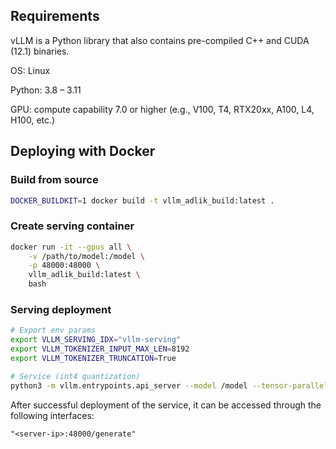 
## Requirements

vLLM is a Python library that also contains pre-compiled C++ and CUDA (12.1) binaries.

OS: Linux

Python: 3.8 – 3.11

GPU: compute capability 7.0 or higher (e.g., V100, T4, RTX20xx, A100, L4, H100, etc.)

## Deploying with Docker
### Build from source
```bash
DOCKER_BUILDKIT=1 docker build -t vllm_adlik_build:latest .
```
### Create serving container
```bash
docker run -it --gpus all \
    -v /path/to/model:/model \
    -p 48000:48000 \
    vllm_adlik_build:latest \
    bash
```
### Serving deployment
```bash
# Export env params
export VLLM_SERVING_IDX="vllm-serving"
export VLLM_TOKENIZER_INPUT_MAX_LEN=8192
export VLLM_TOKENIZER_TRUNCATION=True

# Service (int4 quantization)
python3 -m vllm.entrypoints.api_server --model /model --tensor-parallel-size 2 --host 0.0.0.0 --port 48000 --trust-remote-code --max-num-batched-tokens 16384 --max-model-len 16384 --dtype half --quantization autoquant --max-num-seqs 16 --enforce-eager
```
After successful deployment of the service, it can be accessed through the following interfaces:
```
"<server-ip>:48000/generate"
```
